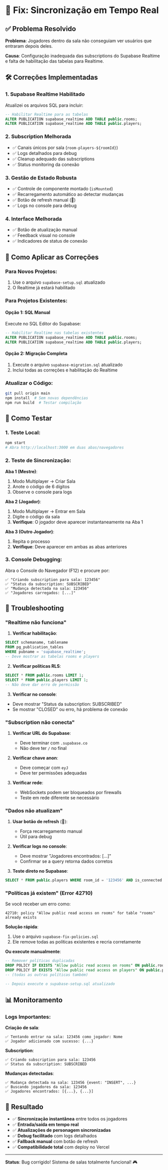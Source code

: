 # 🔧 Fix: Sincronização em Tempo Real

## ✅ Problema Resolvido

**Problema**: Jogadores dentro da sala não conseguiam ver usuários que entraram depois deles.

**Causa**: Configuração inadequada das subscriptions do Supabase Realtime e falta de habilitação das tabelas para Realtime.

## 🛠️ Correções Implementadas

### 1. **Supabase Realtime Habilitado**

Atualizei os arquivos SQL para incluir:

```sql
-- Habilitar Realtime para as tabelas
ALTER PUBLICATION supabase_realtime ADD TABLE public.rooms;
ALTER PUBLICATION supabase_realtime ADD TABLE public.players;
```

### 2. **Subscription Melhorada**

- ✅ Canais únicos por sala (`room-players-${roomId}`)
- ✅ Logs detalhados para debug
- ✅ Cleanup adequado das subscriptions
- ✅ Status monitoring da conexão

### 3. **Gestão de Estado Robusta**

- ✅ Controle de componente montado (`isMounted`)
- ✅ Recarregamento automático ao detectar mudanças
- ✅ Botão de refresh manual (🔄)
- ✅ Logs no console para debug

### 4. **Interface Melhorada**

- ✅ Botão de atualização manual
- ✅ Feedback visual no console
- ✅ Indicadores de status de conexão

## 🚀 Como Aplicar as Correções

### Para Novos Projetos:
1. Use o arquivo `supabase-setup.sql` atualizado
2. O Realtime já estará habilitado

### Para Projetos Existentes:

#### Opção 1: SQL Manual
Execute no SQL Editor do Supabase:
```sql
-- Habilitar Realtime nas tabelas existentes
ALTER PUBLICATION supabase_realtime ADD TABLE public.rooms;
ALTER PUBLICATION supabase_realtime ADD TABLE public.players;
```

#### Opção 2: Migração Completa
1. Execute o arquivo `supabase-migration.sql` atualizado
2. Inclui todas as correções e habilitação do Realtime

### Atualizar o Código:
```bash
git pull origin main
npm install  # Sem novas dependências
npm run build  # Testar compilação
```

## 🧪 Como Testar

### 1. **Teste Local**:
```bash
npm start
# Abra http://localhost:3000 em duas abas/navegadores
```

### 2. **Teste de Sincronização**:

**Aba 1 (Mestre)**:
1. Modo Multiplayer → Criar Sala
2. Anote o código de 6 dígitos
3. Observe o console para logs

**Aba 2 (Jogador)**:
1. Modo Multiplayer → Entrar em Sala
2. Digite o código da sala
3. **Verifique**: O jogador deve aparecer instantaneamente na Aba 1

**Aba 3 (Outro Jogador)**:
1. Repita o processo
2. **Verifique**: Deve aparecer em ambas as abas anteriores

### 3. **Console Debugging**:

Abra o Console do Navegador (F12) e procure por:
```
✅ "Criando subscription para sala: 123456"
✅ "Status da subscription: SUBSCRIBED"
✅ "Mudança detectada na sala: 123456"
✅ "Jogadores carregados: [...]"
```

## 🐛 Troubleshooting

### "Realtime não funciona"

1. **Verificar habilitação**:
```sql
SELECT schemaname, tablename 
FROM pg_publication_tables 
WHERE pubname = 'supabase_realtime';
-- Deve mostrar as tabelas rooms e players
```

2. **Verificar políticas RLS**:
```sql
SELECT * FROM public.rooms LIMIT 1;
SELECT * FROM public.players LIMIT 1;
-- Não deve dar erro de permissão
```

3. **Verificar no console**:
- Deve mostrar "Status da subscription: SUBSCRIBED"
- Se mostrar "CLOSED" ou erro, há problema de conexão

### "Subscription não conecta"

1. **Verificar URL do Supabase**:
   - Deve terminar com `.supabase.co`
   - Não deve ter `/` no final

2. **Verificar chave anon**:
   - Deve começar com `eyJ`
   - Deve ter permissões adequadas

3. **Verificar rede**:
   - WebSockets podem ser bloqueados por firewalls
   - Teste em rede diferente se necessário

### "Dados não atualizam"

1. **Usar botão de refresh** (🔄):
   - Força recarregamento manual
   - Útil para debug

2. **Verificar logs no console**:
   - Deve mostrar "Jogadores encontrados: [...]"
   - Confirmar se a query retorna dados corretos

3. **Teste direto no Supabase**:
```sql
SELECT * FROM public.players WHERE room_id = '123456' AND is_connected = true;
```

### "Políticas já existem" (Error 42710)

Se você receber um erro como:
```
42710: policy "Allow public read access on rooms" for table "rooms" already exists
```

**Solução rápida**:
1. Use o arquivo `supabase-fix-policies.sql`
2. Ele remove todas as políticas existentes e recria corretamente

**Ou execute manualmente**:
```sql
-- Remover políticas duplicadas
DROP POLICY IF EXISTS "Allow public read access on rooms" ON public.rooms;
DROP POLICY IF EXISTS "Allow public read access on players" ON public.players;
-- (todas as outras políticas também)

-- Depois execute o supabase-setup.sql atualizado
```

## 📊 Monitoramento

### Logs Importantes:

**Criação de sala**:
```
✅ Tentando entrar na sala: 123456 como jogador: Nome
✅ Jogador adicionado com sucesso: {...}
```

**Subscription**:
```
✅ Criando subscription para sala: 123456
✅ Status da subscription: SUBSCRIBED
```

**Mudanças detectadas**:
```
✅ Mudança detectada na sala: 123456 {event: "INSERT", ...}
✅ Buscando jogadores da sala: 123456
✅ Jogadores encontrados: [{...}, {...}]
```

## 🎯 Resultado

- ✅ **Sincronização instantânea** entre todos os jogadores
- ✅ **Entrada/saída em tempo real** 
- ✅ **Atualizações de personagem sincronizadas**
- ✅ **Debug facilitado** com logs detalhados
- ✅ **Fallback manual** com botão de refresh
- ✅ **Compatibilidade total** com deploy no Vercel

---

**Status**: Bug corrigido! Sistema de salas totalmente funcional! 🎮
